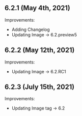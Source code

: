 ## 6.2.1 (May 4th, 2021)

Improvements:
* Adding Changelog
* Updating Image ->  6.2.preview5

## 6.2.2 (May 12th, 2021)

Improvements:
* Updating Image -> 6.2.RC1

## 6.2.3 (July 15th, 2021)

Improvements:
* Updating Image tag -> 6.2
